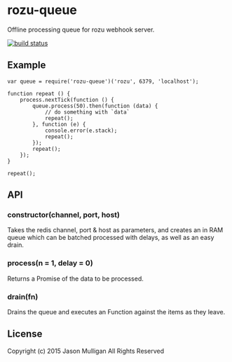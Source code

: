 # rozu-queue
Offline processing queue for rozu webhook server.

[![build status](https://secure.travis-ci.org/avoidwork/rozu-queue.svg)](http://travis-ci.org/avoidwork/rozu-queue)

## Example
```
var queue = require('rozu-queue')('rozu', 6379, 'localhost');

function repeat () {
	process.nextTick(function () {
		queue.process(50).then(function (data) {
			// do something with `data`
			repeat();
		}, function (e) {
			console.error(e.stack);
			repeat();
		});
		repeat();
	});
}

repeat();
```

## API
### constructor(channel, port, host)
Takes the redis channel, port & host as parameters, and creates an in RAM queue which can be batched processed with
delays, as well as an easy drain.

### process(n = 1, delay = 0)
Returns a Promise of the data to be processed.

### drain(fn)
Drains the queue and executes an Function against the items as they leave.

## License
Copyright (c) 2015 Jason Mulligan
All Rights Reserved
